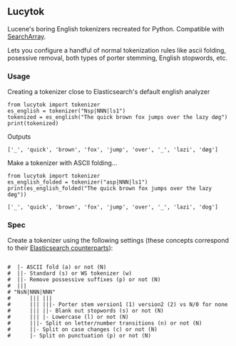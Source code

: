 ## Lucytok

Lucene's boring English tokenizers recreated for Python. Compatible with [SearchArray](http://github.com/softwaredoug/searcharray).

Lets you configure a handful of normal tokenization rules like ascii folding, posessive removal, both types of 
porter stemming, English stopwords, etc.


### Usage

Creating a tokenizer close to Elasticsearch's default english analyzer

```
from lucytok import tokenizer
es_english = tokenizer("Nsp|NNN|ls1")
tokenized = es_english("The quick brown fox jumps over the lazy døg")
print(tokenized)
```

Outputs

```
['_', 'quick', 'brown', 'fox', 'jump', 'over', '_', 'lazi', 'døg']
```

Make a tokenizer with ASCII folding...

```
from lucytok import tokenizer
es_english_folded = tokenizer("asp|NNN|ls1")
print(es_english_folded("The quick brown fox jumps over the lazy døg"))
```

```
['_', 'quick', 'brown', 'fox', 'jump', 'over', '_', 'lazi', 'dog']
```

### Spec

Create a tokenizer using the following settings (these concepts
correspond to their [Elasticsearch counterparts](https://www.elastic.co/guide/en/elasticsearch/reference/current/analysis.html)):

```

#  |- ASCII fold (a) or not (N)
#  ||- Standard (s) or WS tokenizer (w)
#  ||- Remove possessive suffixes (p) or not (N)
#  |||
# "NsN|NNN|NNN"
#      ||| |||
#      ||| |||- Porter stem version1 (1) version2 (2) vs N/0 for none
#      ||| ||- Blank out stopwords (s) or not (N)
#      ||| |- Lowercase (l) or not (N)
#      |||- Split on letter/number transitions (n) or not (N)
#      ||- Split on case changes (c) or not (N)
#      |- Split on punctuation (p) or not (N)
